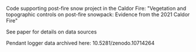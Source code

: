 Code supporting post-fire snow project in the Caldor Fire: "Vegetation and topographic controls on post-fire snowpack: Evidence from the 2021 Caldor Fire"

See paper for details on data sources

Pendant logger data archived here: 10.5281/zenodo.10714264
